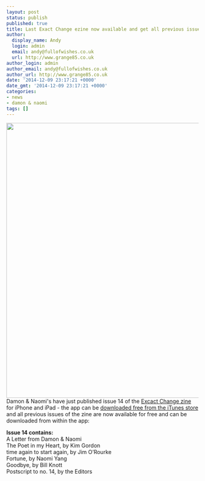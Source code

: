 ```yaml
---
layout: post
status: publish
published: true
title: Last Exact Change ezine now available and get all previous issues free
author:
  display_name: Andy
  login: admin
  email: andy@fullofwishes.co.uk
  url: http://www.grange85.co.uk
author_login: admin
author_email: andy@fullofwishes.co.uk
author_url: http://www.grange85.co.uk
date: '2014-12-09 23:17:21 +0000'
date_gmt: '2014-12-09 23:17:21 +0000'
categories:
- news
- damon & naomi
tags: []
---
```

<p><img src="http://media.fullofwishes.co.uk/03-damon_and_naomi/pictures/exact-change-zine-1-14.jpg" width="900" height="720" class="aligncenter" /><br />
Damon & Naomi's have just published issue 14 of the <a href="http://exactchange.com/ezine/">Excact Change zine</a> for iPhone and iPad - the app can be <a href="https://itunes.apple.com/us/app/exact-change-e-zine-from-damon/id781858949?mt=8">downloaded free from the iTunes store</a> and all previous issues of the zine are now available for free and can be downloaded from within the app:</p>
<p><strong>Issue 14 contains:</strong><br />
    A Letter from Damon & Naomi<br />
    The Poet in my Heart, by Kim Gordon<br />
    time again to start again, by Jim O’Rourke<br />
    Fortune, by Naomi Yang<br />
    Goodbye, by Bill Knott<br />
    Postscript to no. 14, by the Editors</p>
